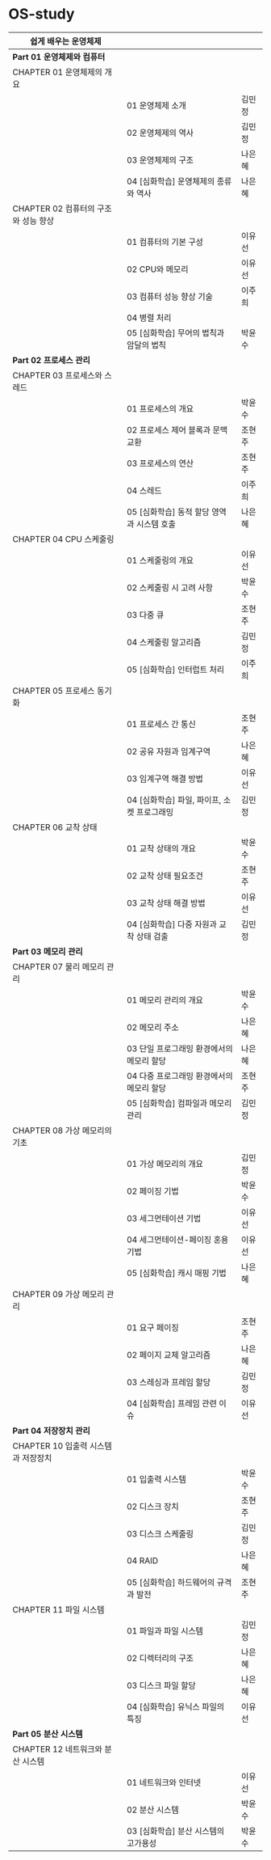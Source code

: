 # OS-study

| 쉽게 배우는 운영체제         |                             |     |
|---------------------------|-----------------------------|-----|
| __Part 01 운영체제와 컴퓨터__         |                             |     |
| CHAPTER 01 운영체제의 개요       |                             |     |
|                           | 01 운영체제 소개                  | 김민정 |
|                           | 02 운영체제의 역사                 | 김민정 |
|                           | 03 운영체제의 구조                 | 나은혜 |
|                           | 04 [심화학습] 운영체제의 종류와 역사      | 나은혜 |
| CHAPTER 02 컴퓨터의 구조와 성능 향상 |                             |     |
|                           | 01 컴퓨터의 기본 구성               | 이유선 |
|                           | 02 CPU와 메모리                 | 이유선 |
|                           | 03 컴퓨터 성능 향상 기술             | 이주희 |
|                           | 04 병렬 처리                    |     |
|                           | 05 [심화학습] 무어의 법칙과 암달의 법칙    | 박윤수 |
| __Part 02 프로세스 관리__           |                             |     |
| CHAPTER 03 프로세스와 스레드      |                             |     |
|                           | 01 프로세스의 개요                 | 박윤수 |
|                           | 02 프로세스 제어 블록과 문맥 교환        | 조현주 |
|                           | 03 프로세스의 연산                 | 조현주 |
|                           | 04 스레드                      | 이주희 |
|                           | 05 [심화학습] 동적 할당 영역과 시스템 호출  | 나은혜 |
| CHAPTER 04 CPU 스케줄링       |                             |     |
|                           | 01 스케줄링의 개요                 | 이유선 |
|                           | 02 스케줄링 시 고려 사항             | 박윤수 |
|                           | 03 다중 큐                     | 조현주 |
|                           | 04 스케줄링 알고리즘                | 김민정 |
|                           | 05 [심화학습] 인터럽트 처리           | 이주희 |
| CHAPTER 05 프로세스 동기화       |                             |     |
|                           | 01 프로세스 간 통신                | 조현주 |
|                           | 02 공유 자원과 임계구역              | 나은혜 |
|                           | 03 임계구역 해결 방법               | 이유선 |
|                           | 04 [심화학습] 파일, 파이프, 소켓 프로그래밍 | 김민정 |
| CHAPTER 06 교착 상태          |                             |     |
|                           | 01 교착 상태의 개요                | 박윤수 |
|                           | 02 교착 상태 필요조건               | 조현주 |
|                           | 03 교착 상태 해결 방법              | 이유선 |
|                           | 04 [심화학습] 다중 자원과 교착 상태 검출   | 김민정 |
| __Part 03 메모리 관리__            |                             |     |
| CHAPTER 07 물리 메모리 관리      |                             |     |
|                           | 01 메모리 관리의 개요               | 박윤수 |
|                           | 02 메모리 주소                   | 나은혜 |
|                           | 03 단일 프로그래밍 환경에서의 메모리 할당    | 나은혜 |
|                           | 04 다중 프로그래밍 환경에서의 메모리 할당    | 조현주 |
|                           | 05 [심화학습] 컴파일과 메모리 관리       | 김민정 |
| CHAPTER 08 가상 메모리의 기초     |                             |     |
|                           | 01 가상 메모리의 개요               | 김민정 |
|                           | 02 페이징 기법                   | 박윤수 |
|                           | 03 세그먼테이션 기법                | 이유선 |
|                           | 04 세그먼테이션-페이징 혼용 기법         | 이유선 |
|                           | 05 [심화학습] 캐시 매핑 기법          | 나은혜 |
| CHAPTER 09 가상 메모리 관리      |                             |     |
|                           | 01 요구 페이징                   | 조현주 |
|                           | 02 페이지 교체 알고리즘              | 나은혜 |
|                           | 03 스레싱과 프레임 할당              | 김민정 |
|                           | 04 [심화학습] 프레임 관련 이슈         | 이유선 |
| __Part 04 저장장치 관리__           |                             |     |
| CHAPTER 10 입출력 시스템과 저장장치  |                             |     |
|                           | 01 입출력 시스템                  | 박윤수 |
|                           | 02 디스크 장치                   | 조현주 |
|                           | 03 디스크 스케줄링                 | 김민정 |
|                           | 04 RAID                     | 나은혜 |
|                           | 05 [심화학습] 하드웨어의 규격과 발전      | 조현주 |
| CHAPTER 11 파일 시스템         |                             |     |
|                           | 01 파일과 파일 시스템               | 김민정 |
|                           | 02 디렉터리의 구조                 | 나은혜 |
|                           | 03 디스크 파일 할당                | 나은혜 |
|                           | 04 [심화학습] 유닉스 파일의 특징        | 이유선 |
| __Part 05 분산 시스템__            |                             |     |
| CHAPTER 12 네트워크와 분산 시스템   |                             |     |
|                           | 01 네트워크와 인터넷                | 이유선 |
|                           | 02 분산 시스템                   | 박윤수 |
|                           | 03 [심화학습] 분산 시스템의 고가용성      |박윤수|
